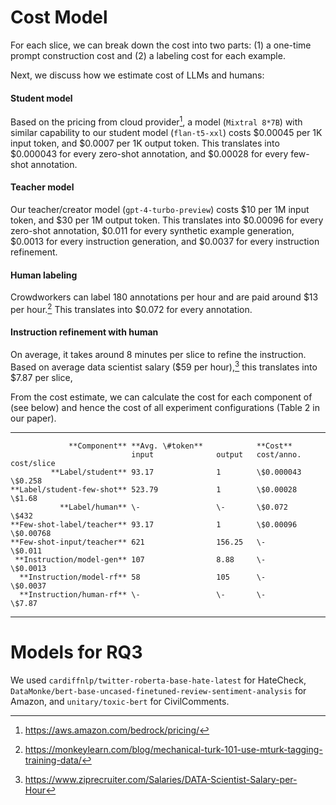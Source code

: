 # Cost Model

For each slice, we can break down the cost into two parts: (1) a
one-time prompt construction cost and (2) a labeling cost for each
example.

Next, we discuss how we estimate cost of LLMs and humans:

#### Student model

Based on the pricing from cloud provider[^1], a model (`Mixtral 8*7B`)
with similar capability to our student model (`flan-t5-xxl`) costs
\$0.00045 per 1K input token, and \$0.0007 per 1K output token. This
translates into \$0.000043 for every zero-shot annotation, and \$0.00028
for every few-shot annotation.

#### Teacher model

Our teacher/creator model (`gpt-4-turbo-preview`) costs \$10 per 1M
input token, and \$30 per 1M output token. This translates into
\$0.00096 for every zero-shot annotation, \$0.011 for every synthetic
example generation, \$0.0013 for every instruction generation, and
\$0.0037 for every instruction refinement.

#### Human labeling

Crowdworkers can label 180 annotations per hour and are paid around \$13
per hour.[^2] This translates into \$0.072 for every annotation.

#### Instruction refinement with human

On average, it takes around 8 minutes per slice to refine the
instruction. Based on average data scientist salary (\$59 per hour),[^3]
this translates into \$7.87 per slice,

From the cost estimate, we can calculate the cost for each component of
(see below) and
hence the cost of all experiment configurations
(Table 2 in our paper).

---

```
             **Component** **Avg. \#token**            **Cost**     
                           input              output   cost/anno.   cost/slice
         **Label/student** 93.17              1        \$0.000043   \$0.258
**Label/student-few-shot** 523.79             1        \$0.00028    \$1.68
           **Label/human** \-                 \-       \$0.072      \$432
**Few-shot-label/teacher** 93.17              1        \$0.00096    \$0.00768
**Few-shot-input/teacher** 621                156.25   \-           \$0.011
 **Instruction/model-gen** 107                8.88     \-           \$0.0013
  **Instruction/model-rf** 58                 105      \-           \$0.0037
  **Instruction/human-rf** \-                 \-       \-           \$7.87
```

---

# Models for RQ3

We used `cardiffnlp/twitter-roberta-base-hate-latest` for HateCheck,
`DataMonke/bert-base-uncased-finetuned-review-sentiment-analysis` for
Amazon, and `unitary/toxic-bert` for CivilComments.

[^1]: <https://aws.amazon.com/bedrock/pricing/>

[^2]: <https://monkeylearn.com/blog/mechanical-turk-101-use-mturk-tagging-training-data/>

[^3]: <https://www.ziprecruiter.com/Salaries/DATA-Scientist-Salary-per-Hour>
